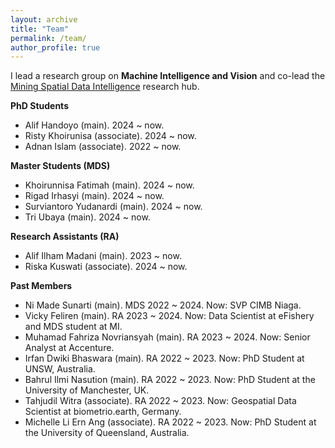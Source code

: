 ```yaml
---
layout: archive
title: "Team"
permalink: /team/
author_profile: true
---
```


I lead a research group on **Machine Intelligence and Vision** and co-lead the [Mining Spatial Data Intelligence](https://www.monash.edu/indonesia/our-research/mining-ai-and-gis) research hub.

**PhD Students**
- Alif Handoyo (main). 2024 ~ now. 
- Risty Khoirunisa (associate). 2024 ~ now. 
- Adnan Islam (associate). 2022 ~ now. 

**Master Students (MDS)**
- Khoirunnisa Fatimah (main). 2024 ~ now.
- Rigad Irhasyi (main). 2024 ~ now.
- Surviantoro Yudanardi (main). 2024 ~ now.
- Tri Ubaya (main). 2024 ~ now.

**Research Assistants (RA)**
- Alif Ilham Madani (main). 2023 ~ now.
- Riska Kuswati (associate). 2024 ~ now.

**Past Members**
- Ni Made Sunarti (main). MDS 2022 ~ 2024. Now: SVP CIMB Niaga.
- Vicky Feliren (main). RA 2023 ~ 2024. Now: Data Scientist at eFishery and MDS student at MI.
- Muhamad Fahriza Novriansyah (main). RA 2023 ~ 2024. Now: Senior Analyst at Accenture.
- Irfan Dwiki Bhaswara (main). RA 2022 ~ 2023. Now: PhD Student at UNSW, Australia.
- Bahrul Ilmi Nasution (main). RA 2022 ~ 2023. Now: PhD Student at the University of Manchester, UK.
- Tahjudil Witra (associate). RA 2022 ~ 2023. Now: Geospatial Data Scientist at biometrio.earth, Germany.
- Michelle Li Ern Ang (associate). RA 2022 ~ 2023. Now: PhD Student at the University of Queensland, Australia.
